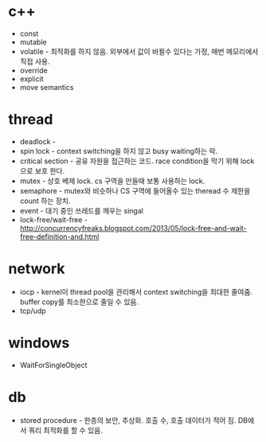 
# c++
- const
- mutable
- volatile - 최적화를 하지 않음. 외부에서 값이 바뀔수 있다는 가정, 매번 메모리에서 직접 사용.
- override
- explicit
- move semantics

# thread
- deadlock - 
- spin lock - context switching을 하지 않고 busy waiting하는 락.
- critical section - 공유 자원을 접근하는 코드. race condition을 막기 위해 lock으로 보호 한다.
- mutex - 상호 베제 lock. cs 구역을 만들때 보통 사용하는 lock.
- semaphore - mutex와 비슷하나 CS 구역에 들어올수 있는 theread 수 제한을 count 하는 장치.
- event -  대기 중인 쓰레드를 깨우는 singal
- lock-free/wait-free - http://concurrencyfreaks.blogspot.com/2013/05/lock-free-and-wait-free-definition-and.html

# network
- iocp - kernel이 thread pool을 관리해서 context switching을 최대한 줄여줌. buffer copy를 최소한으로 줄일 수 있음.
- tcp/udp


# windows
- WaitForSingleObject

# db
- stored procedure -  한층의 보안, 추상화. 호출 수, 호출 데이터가 적어 짐. DB에서 쿼리 최적화를 할 수 있음.

